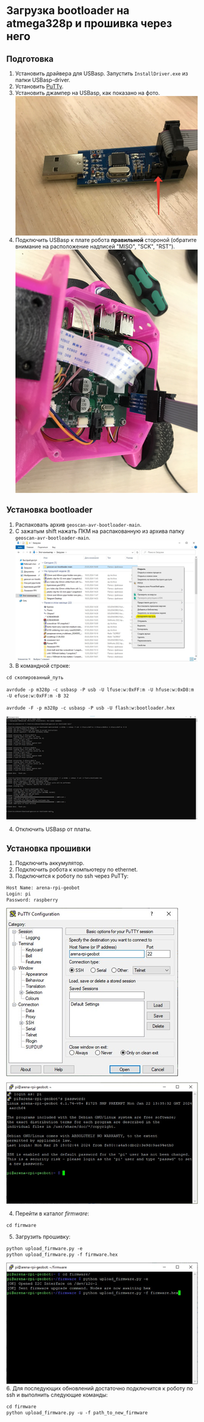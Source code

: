 # Загрузка bootloader на atmega328p и прошивка через него
## Подготовка
1. Установить драйвера для USBasp. Запустить `InstallDriver.exe` из папки USBasp-driver.
2. Установить [PuTTy](https://the.earth.li/~sgtatham/putty/latest/w64/putty-64bit-0.80-installer.msi).
3. Установить джампер на USBasp, как показано на фото.
![jumper.jpeg](img%2Fjumper.jpeg)
4. Подключить USBasp к плате робота **правильной** стороной (обратите внимание на расположение надписей "MISO", "SCK", "RST").
![connection.jpeg](img%2Fconnection.jpeg)

## Установка bootloader
1. Распаковать архив `geoscan-avr-bootloader-main`.
2. С зажатым shift нажать ПКМ на распакованную из архива папку `geoscan-avr-bootloader-main`.
![file_path.jpeg](img%2Ffile_path.jpeg)
3. В командной строке: 

```
cd скопированный_путь

avrdude -p m328p -c usbasp -P usb -U lfuse:w:0xFF:m -U hfuse:w:0xD8:m -U efuse:w:0xFF:m -B 32

avrdude -F -p m328p -c usbasp -P usb -U flash:w:bootloader.hex
```

![cmd_avrdude.jpeg](img%2Fcmd_avrdude.jpeg)

4. Отключить USBasp от платы.

## Установка прошивки

1. Подключить аккумулятор.
2. Подключить робота к компьютеру по ethernet.
3. Подключится к роботу по ssh через PuTTy:

```
Host Name: arena-rpi-geobot
Login: pi
Password: raspberry
```

![putty.jpg](img%2Fputty.jpg)

![ssh_first.jpeg](img%2Fssh_first.jpeg)

4. Перейти в каталог _firmware_:
```
cd firmware
```
5. Загрузить прошивку:

```
python upload_firmware.py -e
python upload_firmware.py -f firmware.hex
```
![ssh_second.jpeg](img%2Fssh_second.jpeg)
6. Для последующих обновлений достаточно подключится к роботу по ssh и выполнить следующие команды:

```
cd firmware
python upload_firmware.py -u -f path_to_new_firmware
```

